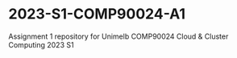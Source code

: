 # 2023-S1-COMP90024-A1
Assignment 1 repository for Unimelb COMP90024 Cloud &amp; Cluster Computing 2023 S1
